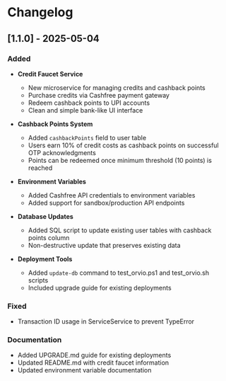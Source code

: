 # Changelog

## [1.1.0] - 2025-05-04

### Added
- **Credit Faucet Service**
  - New microservice for managing credits and cashback points
  - Purchase credits via Cashfree payment gateway
  - Redeem cashback points to UPI accounts
  - Clean and simple bank-like UI interface

- **Cashback Points System**
  - Added `cashbackPoints` field to user table
  - Users earn 10% of credit costs as cashback points on successful OTP acknowledgments
  - Points can be redeemed once minimum threshold (10 points) is reached

- **Environment Variables**
  - Added Cashfree API credentials to environment variables
  - Added support for sandbox/production API endpoints

- **Database Updates**
  - Added SQL script to update existing user tables with cashback points column
  - Non-destructive update that preserves existing data

- **Deployment Tools**
  - Added `update-db` command to test_orvio.ps1 and test_orvio.sh scripts
  - Included upgrade guide for existing deployments

### Fixed
- Transaction ID usage in ServiceService to prevent TypeError

### Documentation
- Added UPGRADE.md guide for existing deployments
- Updated README.md with credit faucet information
- Updated environment variable documentation 